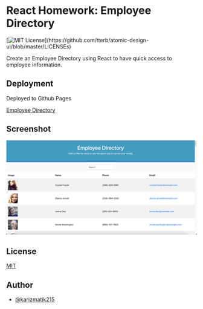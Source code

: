 # React Homework: Employee Directory

[![MIT License](https://img.shields.io/apm/l/atomic-design-ui.svg?)](https://github.com/tterb/atomic-design-ui/blob/master/LICENSEs)

Create an Employee Directory using React to have quick access to employee information.

## Deployment

Deployed to Github Pages

[Employee Directory](https://karizmatik215.github.io/Unit-19-React-Homework-Employee-Directory/)

## Screenshot

<img src="./src/images/employeedirectory.png" width="512">

## License

[MIT](https://choosealicense.com/licenses/mit/)

## Author

- [@karizmatik215](https://www.github.com/karizmatik215)
